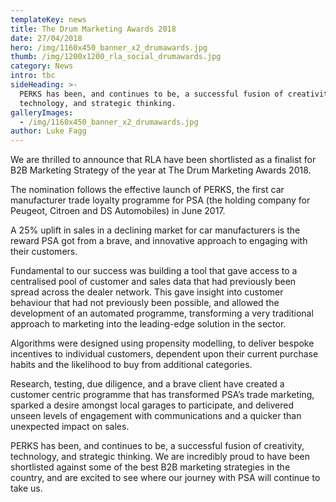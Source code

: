 ```yaml
---
templateKey: news
title: The Drum Marketing Awards 2018
date: 27/04/2018
hero: /img/1160x450_banner_x2_drumawards.jpg
thumb: /img/1200x1200_rla_social_drumawards.jpg
category: News
intro: tbc
sideHeading: >-
  PERKS has been, and continues to be, a successful fusion of creativity,
  technology, and strategic thinking.
galleryImages:
  - /img/1160x450_banner_x2_drumawards.jpg
author: Luke Fagg
---
```

We are thrilled to announce that RLA have been shortlisted as a finalist for B2B Marketing Strategy of the year at The Drum Marketing Awards 2018.

The nomination follows the effective launch of PERKS, the first car manufacturer trade loyalty programme for PSA (the holding company for Peugeot, Citroen and DS Automobiles) in June 2017.

A 25% uplift in sales in a declining market for car manufacturers is the reward PSA got from a brave, and innovative approach to engaging with their customers. 

Fundamental to our success was building a tool that gave access to a centralised pool of customer and sales data that had previously been spread across the dealer network. This gave insight into customer behaviour that had not previously been possible, and allowed the development of an automated programme, transforming a very traditional approach to marketing into the leading-edge solution in the sector.

Algorithms were designed using propensity modelling, to deliver bespoke incentives to individual customers, dependent upon their current purchase habits and the likelihood to buy from additional categories.

Research, testing, due diligence, and a brave client have created a customer centric programme that has transformed PSA’s trade marketing, sparked a desire amongst local garages to participate, and delivered unseen levels of engagement with communications and a quicker than unexpected impact on sales.

PERKS has been, and continues to be, a successful fusion of creativity, technology, and strategic thinking. We are incredibly proud to have been shortlisted against some of the best B2B marketing strategies in the country, and are excited to see where our journey with PSA will continue to take us.
